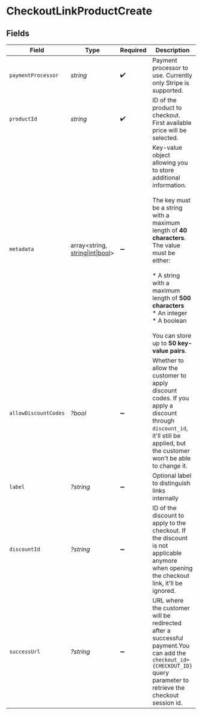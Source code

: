 # CheckoutLinkProductCreate


## Fields

| Field                                                                                                                                                                                                                                                                                        | Type                                                                                                                                                                                                                                                                                         | Required                                                                                                                                                                                                                                                                                     | Description                                                                                                                                                                                                                                                                                  |
| -------------------------------------------------------------------------------------------------------------------------------------------------------------------------------------------------------------------------------------------------------------------------------------------- | -------------------------------------------------------------------------------------------------------------------------------------------------------------------------------------------------------------------------------------------------------------------------------------------- | -------------------------------------------------------------------------------------------------------------------------------------------------------------------------------------------------------------------------------------------------------------------------------------------- | -------------------------------------------------------------------------------------------------------------------------------------------------------------------------------------------------------------------------------------------------------------------------------------------- |
| `paymentProcessor`                                                                                                                                                                                                                                                                           | *string*                                                                                                                                                                                                                                                                                     | :heavy_check_mark:                                                                                                                                                                                                                                                                           | Payment processor to use. Currently only Stripe is supported.                                                                                                                                                                                                                                |
| `productId`                                                                                                                                                                                                                                                                                  | *string*                                                                                                                                                                                                                                                                                     | :heavy_check_mark:                                                                                                                                                                                                                                                                           | ID of the product to checkout. First available price will be selected.                                                                                                                                                                                                                       |
| `metadata`                                                                                                                                                                                                                                                                                   | array<string, [string\|int\|bool](../../Models/Components/CheckoutLinkProductCreateMetadata.md)>                                                                                                                                                                                             | :heavy_minus_sign:                                                                                                                                                                                                                                                                           | Key-value object allowing you to store additional information.<br/><br/>The key must be a string with a maximum length of **40 characters**.<br/>The value must be either:<br/><br/>* A string with a maximum length of **500 characters**<br/>* An integer<br/>* A boolean<br/><br/>You can store up to **50 key-value pairs**. |
| `allowDiscountCodes`                                                                                                                                                                                                                                                                         | *?bool*                                                                                                                                                                                                                                                                                      | :heavy_minus_sign:                                                                                                                                                                                                                                                                           | Whether to allow the customer to apply discount codes. If you apply a discount through `discount_id`, it'll still be applied, but the customer won't be able to change it.                                                                                                                   |
| `label`                                                                                                                                                                                                                                                                                      | *?string*                                                                                                                                                                                                                                                                                    | :heavy_minus_sign:                                                                                                                                                                                                                                                                           | Optional label to distinguish links internally                                                                                                                                                                                                                                               |
| `discountId`                                                                                                                                                                                                                                                                                 | *?string*                                                                                                                                                                                                                                                                                    | :heavy_minus_sign:                                                                                                                                                                                                                                                                           | ID of the discount to apply to the checkout. If the discount is not applicable anymore when opening the checkout link, it'll be ignored.                                                                                                                                                     |
| `successUrl`                                                                                                                                                                                                                                                                                 | *?string*                                                                                                                                                                                                                                                                                    | :heavy_minus_sign:                                                                                                                                                                                                                                                                           | URL where the customer will be redirected after a successful payment.You can add the `checkout_id={CHECKOUT_ID}` query parameter to retrieve the checkout session id.                                                                                                                        |